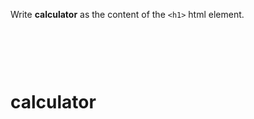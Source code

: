 Write **calculator** as the content of the `<h1>` html element.

<codeblock language="html" type="exercise" testMode="fixedInput">
<code>
<h1></h1>
</code>

<solution>
<h1>calculator</h1>
</solution>
</codeblock>
